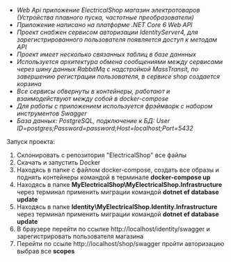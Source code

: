 - *Web Api приложение ElectricalShop магазин электротоваров (Устройства плавного пуска, частотные преобразователи)*
- *Приложение написано на платформе .NET Core 6 Web API*
- *Проект снабжен сервисом авторизации IdentityServer4, для зарегистрированного пользователя появляется доступ к методам API*
- *Проект имеет несколько связанных таблиц в базе даннных*
- *Используется архитектура обмена сообщениями между сервисами через шину данных RabbitMq с надстройкой MassTransit, по завершению регистрации пользователя, в сервисе shop создается корзина*
- *Все сервисы обвернуты в контейнеры, работают и взаимодействуют между собой в docker-compose*
- *Для работы с приложением используется фрэймворк с набором инструментов Swagger*
- *База данных: PostgreSQL, подключение к БД: User ID=postgres;Password=password;Host=localhost;Port=5432*

Запуск проекта:
1. Склонировать с репозитория "ElectricalShop" все файлы 
2. Скачать и запустить Docker
3. Находясь в папке с файлом docker-compose, создать все образы и поднять контейнеры командой в терминале **docker-compose up** 
4. Находясь в папке **MyElectricalShop\MyElectricalShop.Infrastructure** через терминал применить миграции командой **dotnet ef database update**
5. Находясь в папке **Identity\MyElectricalShop.Identity.Infrastructure** через терминал применить миграции командой **dotnet ef database update**
6. В браузере перейти по ссылке http://localhost/identity/swagger и зарегистрировать пользователя магазина
7. Перейти по ссыле http://localhost/shop/swagger пройти авторизацию выбрав все **scopes** 
